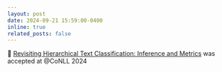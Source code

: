 ```yaml
---
layout: post
date: 2024-09-21 15:59:00-0400
inline: true
related_posts: false
---
```


🥳 [Revisiting Hierarchical Text Classification: Inference and Metrics](https://aclanthology.org/2024.conll-1.18/) was accepted at @CoNLL 2024
